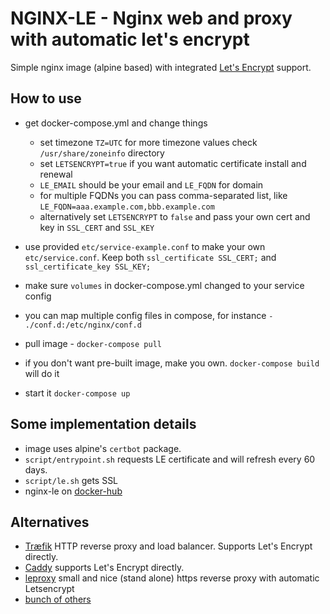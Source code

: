 # NGINX-LE - Nginx web and proxy with automatic let's encrypt

Simple nginx image (alpine based) with integrated [Let's Encrypt](https://letsencrypt.org) support.

## How to use

- get docker-compose.yml and change things
    - set timezone `TZ=UTC` for more timezone values check `/usr/share/zoneinfo` directory
    - set `LETSENCRYPT=true` if you want automatic certificate install and renewal
    - `LE_EMAIL` should be your email and `LE_FQDN` for domain
    - for multiple FQDNs you can pass comma-separated list, like `LE_FQDN=aaa.example.com,bbb.example.com`
    - alternatively set `LETSENCRYPT` to `false` and pass your own cert and key in `SSL_CERT` and `SSL_KEY`

- use provided `etc/service-example.conf` to make your own `etc/service.conf`. Keep both `ssl_certificate SSL_CERT;` and `ssl_certificate_key SSL_KEY;`
- make sure `volumes` in docker-compose.yml changed to your service config
- you can map multiple config files in compose, for instance `- ./conf.d:/etc/nginx/conf.d`
- pull image - `docker-compose pull`
- if you don't want pre-built image, make you own. `docker-compose build` will do it
- start it `docker-compose up`

## Some implementation details

- image uses alpine's `certbot` package.
- `script/entrypoint.sh` requests LE certificate and will refresh every 60 days.
- `script/le.sh` gets SSL
- nginx-le on [docker-hub](https://hub.docker.com/r/umputun/nginx-le/)

## Alternatives
- [Træfik](https://traefik.io) HTTP reverse proxy and load balancer. Supports Let's Encrypt directly.
- [Caddy](https://caddyserver.com) supports Let's Encrypt directly.
- [leproxy](https://github.com/artyom/leproxy) small and nice (stand alone) https reverse proxy with automatic Letsencrypt
- [bunch of others](https://github.com/search?utf8=✓&q=nginx+lets+encrypt)
